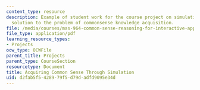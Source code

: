 ```yaml
---
content_type: resource
description: Example of student work for the course project on simulation as an alternative
  solution to the problem of commonsense knowledge acquisition.
file: /media/courses/mas-964-common-sense-reasoning-for-interactive-applications-fall-2002/d2fab5f5428979f5d79dadfd9095e34d_proj_file3.pdf
file_type: application/pdf
learning_resource_types:
- Projects
ocw_type: OCWFile
parent_title: Projects
parent_type: CourseSection
resourcetype: Document
title: Acquiring Common Sense Through Simulation
uid: d2fab5f5-4289-79f5-d79d-adfd9095e34d
---
```

